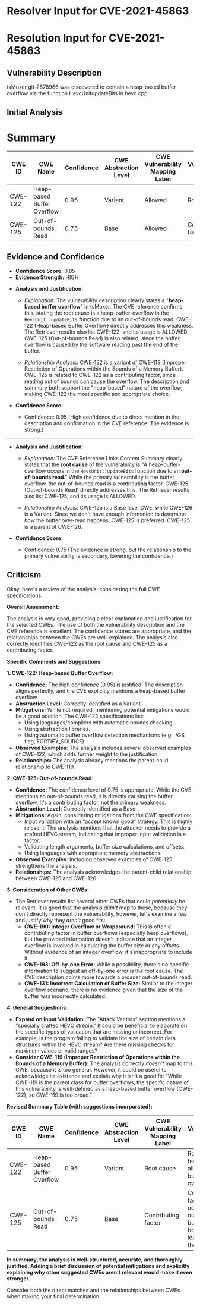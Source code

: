 # Resolver Input for CVE-2021-45863

# Resolution Input for CVE-2021-45863

## Vulnerability Description
tsMuxer git-2678966 was discovered to contain a heap-based buffer overflow via the function HevcUnitupdateBits in hevc.cpp.

## Initial Analysis
# Summary
| CWE ID | CWE Name | Confidence | CWE Abstraction Level | CWE Vulnerability Mapping Label | CWE-Vulnerability Mapping Notes |
|---|---|---|---|---|---|
| CWE-122 | Heap-based Buffer Overflow | 0.95 | Variant | Allowed | Root cause |
| CWE-125 | Out-of-bounds Read | 0.75 | Base | Allowed | Contributing factor |

## Evidence and Confidence

*   **Confidence Score:** 0.85
*   **Evidence Strength:** HIGH

- **Analysis and Justification:**
  - *Explanation:* The vulnerability description clearly states a "**heap-based buffer overflow**" in tsMuxer. The CVE reference confirms this, stating the root cause is a heap-buffer-overflow in the `HevcUnit::updateBits` function due to an out-of-bounds read. CWE-122 (Heap-based Buffer Overflow) directly addresses this weakness. The Retriever results also list CWE-122, and its usage is ALLOWED. CWE-125 (Out-of-bounds Read) is also related, since the buffer overflow is caused by the software reading past the end of the buffer.
  
  - *Relationship Analysis:* CWE-122 is a variant of CWE-119 (Improper Restriction of Operations within the Bounds of a Memory Buffer). CWE-125 is related to CWE-122 as a contributing factor, since reading out of bounds can cause the overflow. The description and summary both support the "heap-based" nature of the overflow, making CWE-122 the most specific and appropriate choice.

- **Confidence Score:**
  - Confidence: 0.95 (High confidence due to direct mention in the description and confirmation in the CVE reference. The evidence is strong.)

---
- **Analysis and Justification:**
  - *Explanation:* The CVE Reference Links Content Summary clearly states that the **root cause** of the vulnerability is "A heap-buffer-overflow occurs in the `HevcUnit::updateBits` function due to an **out-of-bounds read**." While the primary vulnerability is the buffer overflow, the out-of-bounds read is a contributing factor. CWE-125 (Out-of-bounds Read) directly addresses this. The Retriever results also list CWE-125, and its usage is ALLOWED.
  
  - *Relationship Analysis:* CWE-125 is a Base level CWE, while CWE-126 is a Variant. Since we don't have enough information to determine *how* the buffer over-read happens, CWE-125 is preferred. CWE-125 is a parent of CWE-126.

- **Confidence Score:**
  - Confidence: 0.75 (The evidence is strong, but the relationship to the primary vulnerability is secondary, lowering the confidence.)

## Criticism
Okay, here's a review of the analysis, considering the full CWE specifications:

**Overall Assessment:**

The analysis is very good, providing a clear explanation and justification for the selected CWEs. The use of both the vulnerability description and the CVE reference is excellent. The confidence scores are appropriate, and the relationships between the CWEs are well-explained. The analysis also correctly identifies CWE-122 as the root cause and CWE-125 as a contributing factor.

**Specific Comments and Suggestions:**

**1. CWE-122: Heap-based Buffer Overflow:**

*   **Confidence:** The high confidence (0.95) is justified. The description aligns perfectly, and the CVE explicitly mentions a heap-based buffer overflow.
*   **Abstraction Level:** Correctly identified as a Variant.
*   **Mitigations:** While not required, mentioning potential mitigations would be a good addition. The CWE-122 specifications list:
    *   Using languages/compilers with automatic bounds checking.
    *   Using abstraction libraries.
    *   Using automatic buffer overflow detection mechanisms (e.g., /GS flag, FORTIFY_SOURCE).
*   **Observed Examples:** The analysis includes several observed examples of CWE-122, which adds further weight to the justification.
*   **Relationships:** The analysis already mentions the parent-child relationship to CWE-119.

**2. CWE-125: Out-of-bounds Read:**

*   **Confidence:** The confidence level of 0.75 is appropriate. While the CVE mentions an out-of-bounds read, it is directly causing the buffer overflow. It's a contributing factor, not the primary weakness.
*   **Abstraction Level:** Correctly identified as a Base.
*   **Mitigations:** Again, considering mitigations from the CWE specification:
    *   Input validation with an "accept known good" strategy. This is highly relevant: The analysis mentions that the attacker needs to provide a crafted HEVC stream, indicating that improper input validation is a factor.
    *   Validating length arguments, buffer size calculations, and offsets.
    *   Using languages with appropriate memory abstractions.
*   **Observed Examples:** Including observed examples of CWE-125 strengthens the analysis.
*   **Relationships:** The analysis acknowledges the parent-child relationship between CWE-125 and CWE-126.

**3. Consideration of Other CWEs:**

*   The Retriever results list several other CWEs that could *potentially* be relevant. It is good that the analysis *didn't* map to these, because they don't directly represent the vulnerability, however, let's examine a few and justify why they *aren't* good fits:
    *   **CWE-190: Integer Overflow or Wraparound:** This is often a contributing factor in buffer overflows (especially heap overflows), but the provided information doesn't indicate that an integer overflow is involved in calculating the buffer size or any offsets. Without evidence of an integer overflow, it's inappropriate to include it.
    *   **CWE-193: Off-by-one Error:** While a possibility, there's no specific information to suggest an off-by-one error is the root cause. The CVE description points more towards a broader out-of-bounds read.
    *   **CWE-131: Incorrect Calculation of Buffer Size:**  Similar to the integer overflow scenario, there is no evidence given that the size of the buffer was incorrectly calculated.

**4. General Suggestions:**

*   **Expand on Input Validation:** The "Attack Vectors" section mentions a "specially crafted HEVC stream." It could be beneficial to elaborate on the specific types of validation that are missing or incorrect. For example, is the program failing to validate the size of certain data structures within the HEVC stream? Are there missing checks for maximum values or valid ranges?
*   **Consider CWE-119 (Improper Restriction of Operations within the Bounds of a Memory Buffer):** The analysis correctly *doesn't* map to this CWE, because it is too general. However, it could be useful to acknowledge its existence and explain why it isn't a good fit: "While CWE-119 is the parent class for buffer overflows, the specific nature of this vulnerability is well-defined as a heap-based buffer overflow (CWE-122), so CWE-119 is too broad."

**Revised Summary Table (with suggestions incorporated):**

| CWE ID | CWE Name | Confidence | CWE Abstraction Level | CWE Vulnerability Mapping Label | CWE-Vulnerability Mapping Notes |
|---|---|---|---|---|---|
| CWE-122 | Heap-based Buffer Overflow | 0.95 | Variant | Root cause | Root cause; heap-allocated buffer overwritten. |
| CWE-125 | Out-of-bounds Read | 0.75 | Base | Contributing factor | Contributing factor; read occurs outside buffer boundaries, leading to the overflow. |

**In summary, the analysis is well-structured, accurate, and thoroughly justified. Adding a brief discussion of potential mitigations and explicitly explaining why other suggested CWEs aren't relevant would make it even stronger.**

Consider both the direct matches and the relationships between CWEs
when making your final determination.
        